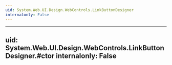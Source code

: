 ```yaml
---
uid: System.Web.UI.Design.WebControls.LinkButtonDesigner
internalonly: False
---
```


---
uid: System.Web.UI.Design.WebControls.LinkButtonDesigner.#ctor
internalonly: False
---
